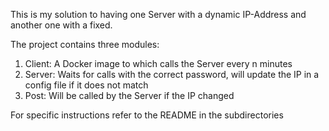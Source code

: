 This is my solution to having one Server with a dynamic
IP-Address and another one with a fixed.

The project contains three modules:
1. Client: A Docker image to which calls the Server every n minutes
2. Server: Waits for calls with the correct password, will update the IP in a config
file if it does not match
3. Post: Will be called by the Server if the IP changed

For specific instructions refer to the README in the subdirectories
